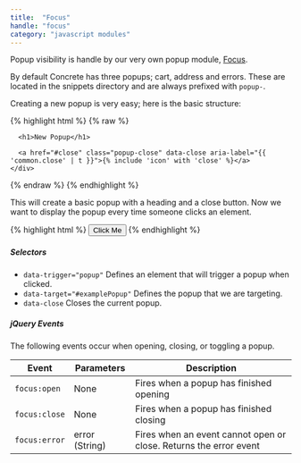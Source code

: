```yaml
---
title:  "Focus"
handle: "focus"
category: "javascript modules"
---
```


Popup visibility is handle by our very own popup module, [Focus](https://github.com/Elkfox/Focus).

By default Concrete has three popups; cart, address and errors. These are located in the snippets directory and are always prefixed with `popup-`.

Creating a new popup is very easy; here is the basic structure:

{% highlight html %}
{% raw %}
<div id="PopupNew" class="popup overlay">
  <div class="popup-inner">
    <div class="popup-content left">

      <h1>New Popup</h1>

      <a href="#close" class="popup-close" data-close aria-label="{{ 'common.close' | t }}">{% include 'icon' with 'close' %}</a>
    </div>
  </div>
</div>

<script>
  var newPopup = new Focus('#PopupNew');
</script>
{% endraw %}
{% endhighlight %}

This will create a basic popup with a heading and a close button. Now we want to display the popup every time someone clicks an element.

{% highlight html %}
<button data-trigger="popup" data-target="#PopupNew">Click Me</button>
{% endhighlight %}

##### Selectors
 - `data-trigger="popup"` Defines an element that will trigger a popup when clicked.
 - `data-target="#examplePopup"` Defines the popup that we are targeting.
 - `data-close` Closes the current popup.

##### jQuery Events
  The following events occur when opening, closing, or toggling a popup.

| Event        | Parameters          | Description      |
| ------------ | ------------------- | ---------------- |
| `focus:open`     | None | Fires when a popup has finished opening |
| `focus:close`    | None     |   Fires when a popup has finished closing |
| `focus:error` | error (String)      | Fires when an event cannot open or close. Returns the error event |
